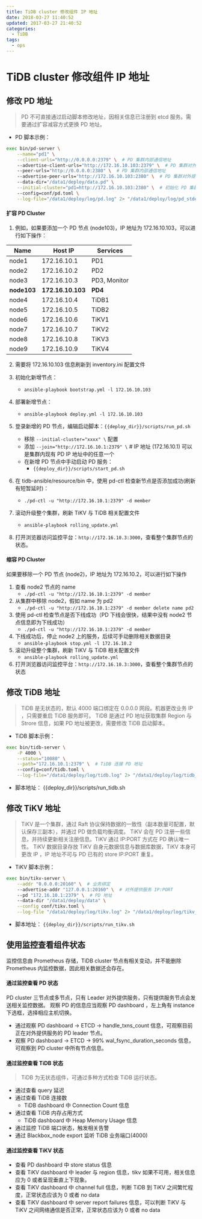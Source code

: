 ```yaml
---
title: TiDB cluster 修改组件 IP 地址
date: 2018-03-27 11:40:52
updated: 2017-03-27 21:40:52
categories:
  - TiDB
tags:
  - ops
---
```

# TiDB cluster 修改组件 IP 地址

## 修改 PD 地址

> PD 不可直接通过启动脚本修改地址，因相关信息已注册到 etcd 服务。需要通过扩容减容方式更换 PD 地址。

- PD 脚本示例：

```bash
exec bin/pd-server \
    --name="pd1" \
    --client-urls="http://0.0.0.0:2379" \  # PD 集群内部通信地址
    --advertise-client-urls="http://172.16.10.103:2379" \  # PD 集群对外提供服务地址
    --peer-urls="http://0.0.0.0:2380" \  # PD 集群内部通信地址
    --advertise-peer-urls="http://172.16.10.103:2380" \  # PD 集群对外提供服务地址
    --data-dir="/data1/deploy/data.pd" \
    --initial-cluster="pd1=http://172.16.10.103:2380" \  # 初始化 PD 集群时使用，扩容时应当换成  --join 参数
    --config=conf/pd.toml \
    --log-file="/data1/deploy/log/pd.log" 2> "/data1/deploy/log/pd_stderr.log"
```

#### 扩容 PD Cluster

1. 例如，如果要添加一个 PD 节点 (node103)，IP 地址为 172.16.10.103，可以进行如下操作：

  | Name | Host IP | Services |
  | ---- | ------- | -------- |
  | node1 | 172.16.10.1 | PD1 |
  | node2 | 172.16.10.2 | PD2 |
  | node3 | 172.16.10.3 | PD3, Monitor |
  | **node103** | **172.16.10.103** | **PD4** |
  | node4 | 172.16.10.4 | TiDB1 |
  | node5 | 172.16.10.5 | TiDB2 |
  | node6 | 172.16.10.6 | TiKV1 |
  | node7 | 172.16.10.7 | TiKV2 |
  | node8 | 172.16.10.8 | TiKV3 |
  | node9 | 172.16.10.9 | TiKV4 |

2. 需要将 172.16.10.103 信息刷新到 inventory.ini 配置文件

3. 初始化新增节点：
    - `ansible-playbook bootstrap.yml -l 172.16.10.103`

4. 部署新增节点：
    - `ansible-playbook deploy.yml -l 172.16.10.103`

5. 登录新增的 PD 节点，编辑启动脚本：`{{deploy_dir}}/scripts/run_pd.sh`
    - 移除  `--initial-cluster="xxxx" \`  配置
    - 添加  `--join="http://172.16.10.1:2379" \`  # IP 地址 (172.16.10.1) 可以是集群内现有 PD IP 地址中的任意一个
    - 在新增 PD 节点中手动启动 PD 服务：
        - `{{deploy_dir}}/scripts/start_pd.sh`

6. 在 tidb-ansible/resource/bin 中，使用 pd-ctl 检查新节点是否添加成功(刷新有短暂延时)：
    - `./pd-ctl -u "http://172.16.10.1:2379" -d member`

7. 滚动升级整个集群，刷新 TiKV 与 TiDB 相关配置文件
    - `ansible-playbook rolling_update.yml`

8. 打开浏览器访问监控平台：`http://172.16.10.3:3000`，查看整个集群节点的状态。

#### 缩容 PD Cluster

如果要移除一个 PD 节点 (node2)，IP 地址为 172.16.10.2，可以进行如下操作

1. 查看 node2 节点的 name
    - `./pd-ctl -u "http://172.16.10.1:2379" -d member`
2. 从集群中移除 node2，假如 name 为 pd2
    - `./pd-ctl -u "http://172.16.10.1:2379" -d member delete name pd2`
3. 使用 pd-ctl 检查节点是否下线成功（PD 下线会很快，结果中没有 node2 节点信息即为下线成功）
    - `./pd-ctl -u "http://172.16.10.1:2379" -d member`
4. 下线成功后，停止 node2 上的服务，后续可手动删除相关数据目录
    - `ansible-playbook stop.yml -l 172.16.10.2`
5. 滚动升级整个集群，刷新 TiKV 与 TiDB 相关配置文件
    - `ansible-playbook rolling_update.yml`
6. 打开浏览器访问监控平台：`http://172.16.10.3:3000`，查看整个集群节点的状态

## 修改 TiDB 地址

> TiDB 是无状态的，默认 4000 端口绑定在 0.0.0.0 网段。机器更改业务 IP ，只需要重启 TiDB 服务即可。
> TiDB 是通过 PD 地址获取集群 Region 与 Strore 信息，如果 PD 地址被更改，需要修改 TiDB 启动脚本。

- TiDB 脚本示例：

```bash
exec bin/tidb-server \
    -P 4000 \
    --status="10080" \
    --path="172.16.10.1:2379" \  # TiDB 连接 PD 地址
    --config=conf/tidb.toml \
    --log-file="/data1/deploy/log/tidb.log" 2> "/data1/deploy/log/tidb_stderr.log"
```

  - 脚本地址： {{deploy_dir}}/scripts/run_tidb.sh

## 修改 TiKV 地址

> TiKV 是一个集群，通过 Raft 协议保持数据的一致性（副本数量可配置，默认保存三副本），并通过 PD 做负载均衡调度。
> TiKV 会在 PD 注册一些信息，并持续更新相关注册信息。TiKV 通过 IP:PORT 方式在 PD 确认唯一性。
> TiKV 数据目录存放 TiKV 自身元数据信息与数据库数据，TiKV 本身可更改 IP ，IP 地址不可与 PD 已有的 store IP:PORT 重复。

- TiKV 脚本示例：

```bash
exec bin/tikv-server \
    --addr "0.0.0.0:20160" \  # 业务绑定
    --advertise-addr "127.0.0.1:20160" \  # 对外提供服务 IP:PORT
    --pd "172.16.10.1:2379" \  # PD 地址
    --data-dir "/data1/deploy/data" \
    --config conf/tikv.toml \
    --log-file "/data1/deploy/log/tikv.log" 2> "/data1/deploy/log/tikv_stderr.log"
```

  - 脚本地址： `{{deploy_dir}}/scripts/run_tikv.sh`

## 使用监控查看组件状态

监控信息由 Prometheus 存储，TiDB cluster 节点有相关变动，并不能删除 Prometheus 内监控数据，因此相关数据还会存在。

#### 通过监控查看 PD 状态

PD cluster 三节点或多节点，只有 Leader 对外提供服务，只有提供服务节点会发送相关监控数据。
观察 PD 的信息应当观察 PD dashboard ，左上角有 instance 下选框，选择相应主机切换。

- 通过观察 PD dashboard → ETCD →  handle_txns_count 信息，可观察目前正在对外提供服务的 PD leader 节点。
- 观察  PD dashboard → ETCD →  99% wal_fsync_duration_seconds 信息，可观察到 PD cluster 中所有节点信息。

#### 通过监控查看 TiDB 状态

> TiDB 为无状态组件，可通过多种方式检查 TiDB 运行状态。

- 通过查看 query 延迟
- 通过查看 TiDB 连接数
  - TiDB dashboard 中 Connection Count 信息
- 通过查看 TiDB 内存占用方式
  - TiDB dashboard 中 Heap Memory Usage 信息
- 通过监控 TiDB 端口状态，触发相关告警
- 通过 Blackbox_node export 监听 TiDB 业务端口(4000)

#### 通过监控查看 TiKV 状态

- 查看 PD dashboard 中 store status 信息
- 查看 TiKV dashboard 中 leader 与 region 信息，tikv 如果不可用，相关信息应为 0 或者呈现垂直上下现象。
- 查看 TiKV dashboard 中 channel full 信息，判断 TiDB 到 TiKV 之间繁忙程度，正常状态应该为 0 或者 no data
- 查看 TiKV dashboard 中 server report failures 信息，可以判断 TiKV 与 TiKV 之间网络通信是否正常，正常状态应该为 0 或者 no data
